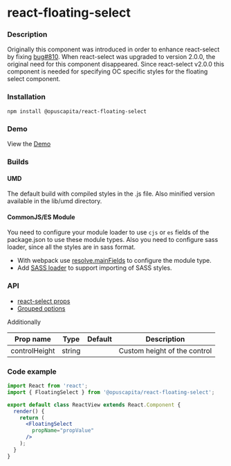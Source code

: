 # react-floating-select

### Description
Originally this component was introduced in order to enhance react-select by fixing [bug#810](https://github.com/JedWatson/react-select/issues/810). When react-select was upgraded to version 2.0.0, the original need for this component disappeared. Since react-select v2.0.0 this component is needed for specifying OC specific styles for the floating select component.

### Installation
```
npm install @opuscapita/react-floating-select
```

### Demo
View the [Demo](https://opuscapita.github.io/react-floating-select)

### Builds
#### UMD
The default build with compiled styles in the .js file. Also minified version available in the lib/umd directory.
#### CommonJS/ES Module
You need to configure your module loader to use `cjs` or `es` fields of the package.json to use these module types.
Also you need to configure sass loader, since all the styles are in sass format.
* With webpack use [resolve.mainFields](https://webpack.js.org/configuration/resolve/#resolve-mainfields) to configure the module type.
* Add [SASS loader](https://github.com/webpack-contrib/sass-loader) to support importing of SASS styles.

### API

* [react-select props](https://react-select.com/props)
* [Grouped options](https://github.com/JedWatson/react-select/issues/2417)

Additionally

| Prop name     | Type   | Default | Description                  |
| ------------- | ------ | ------- | ---------------------------- |
| controlHeight | string |         | Custom height of the control |


### Code example
```jsx
import React from 'react';
import { FloatingSelect } from '@opuscapita/react-floating-select';

export default class ReactView extends React.Component {
  render() {
    return (
      <FloatingSelect
        propName="propValue"
      />
    );
  }
}
```
